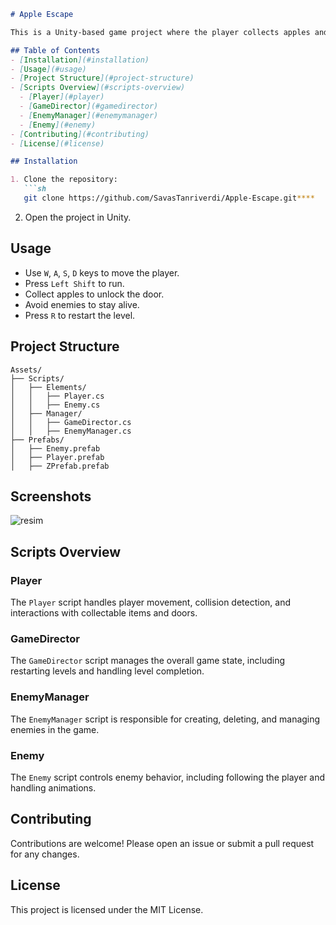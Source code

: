 ```markdown
# Apple Escape

This is a Unity-based game project where the player collects apples and avoids enemies to complete levels.

## Table of Contents
- [Installation](#installation)
- [Usage](#usage)
- [Project Structure](#project-structure)
- [Scripts Overview](#scripts-overview)
  - [Player](#player)
  - [GameDirector](#gamedirector)
  - [EnemyManager](#enemymanager)
  - [Enemy](#enemy)
- [Contributing](#contributing)
- [License](#license)

## Installation

1. Clone the repository:
   ```sh
   git clone https://github.com/SavasTanriverdi/Apple-Escape.git****
   ```
2. Open the project in Unity.

## Usage

- Use `W`, `A`, `S`, `D` keys to move the player.
- Press `Left Shift` to run.
- Collect apples to unlock the door.
- Avoid enemies to stay alive.
- Press `R` to restart the level.

## Project Structure

```
Assets/
├── Scripts/
│   ├── Elements/
│   │   ├── Player.cs
│   │   ├── Enemy.cs
│   ├── Manager/
│   │   ├── GameDirector.cs
│   │   ├── EnemyManager.cs
├── Prefabs/
│   ├── Enemy.prefab
│   ├── Player.prefab
│   ├── ZPrefab.prefab
```
## Screenshots
![resim](https://github.com/user-attachments/assets/13cbc92d-acb5-4f14-a842-7d1b1364b4c0)


## Scripts Overview

### Player

The `Player` script handles player movement, collision detection, and interactions with collectable items and doors.

### GameDirector

The `GameDirector` script manages the overall game state, including restarting levels and handling level completion.

### EnemyManager

The `EnemyManager` script is responsible for creating, deleting, and managing enemies in the game.

### Enemy

The `Enemy` script controls enemy behavior, including following the player and handling animations.

## Contributing

Contributions are welcome! Please open an issue or submit a pull request for any changes.

## License

This project is licensed under the MIT License.
```
